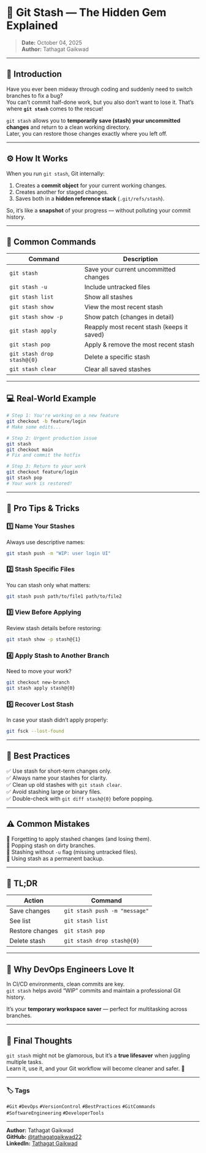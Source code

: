 # 💎 Git Stash — The Hidden Gem Explained

> **Date:** October 04, 2025  
> **Author:** Tathagat Gaikwad  

---

## 🧠 Introduction

Have you ever been midway through coding and suddenly need to switch branches to fix a bug?  
You can’t commit half-done work, but you also don’t want to lose it. That’s where **`git stash`** comes to the rescue!

`git stash` allows you to **temporarily save (stash) your uncommitted changes** and return to a clean working directory.  
Later, you can restore those changes exactly where you left off.

---

## ⚙️ How It Works

When you run `git stash`, Git internally:

1. Creates a **commit object** for your current working changes.  
2. Creates another for staged changes.  
3. Saves both in a **hidden reference stack** (`.git/refs/stash`).

So, it’s like a **snapshot** of your progress — without polluting your commit history.

---

## 📘 Common Commands

| Command | Description |
|----------|-------------|
| `git stash` | Save your current uncommitted changes |
| `git stash -u` | Include untracked files |
| `git stash list` | Show all stashes |
| `git stash show` | View the most recent stash |
| `git stash show -p` | Show patch (changes in detail) |
| `git stash apply` | Reapply most recent stash (keeps it saved) |
| `git stash pop` | Apply & remove the most recent stash |
| `git stash drop stash@{0}` | Delete a specific stash |
| `git stash clear` | Clear all saved stashes |

---

## 💻 Real-World Example

```bash
# Step 1: You're working on a new feature
git checkout -b feature/login
# Make some edits...

# Step 2: Urgent production issue
git stash
git checkout main
# Fix and commit the hotfix

# Step 3: Return to your work
git checkout feature/login
git stash pop
# Your work is restored!
```

---

## 🧩 Pro Tips & Tricks

### 1️⃣ Name Your Stashes
Always use descriptive names:
```bash
git stash push -m "WIP: user login UI"
```

### 2️⃣ Stash Specific Files
You can stash only what matters:
```bash
git stash push path/to/file1 path/to/file2
```

### 3️⃣ View Before Applying
Review stash details before restoring:
```bash
git stash show -p stash@{1}
```

### 4️⃣ Apply Stash to Another Branch
Need to move your work?
```bash
git checkout new-branch
git stash apply stash@{0}
```

### 5️⃣ Recover Lost Stash
In case your stash didn’t apply properly:
```bash
git fsck --lost-found
```

---

## 🧭 Best Practices

✅ Use stash for short-term changes only.  
✅ Always name your stashes for clarity.  
✅ Clean up old stashes with `git stash clear`.  
✅ Avoid stashing large or binary files.  
✅ Double-check with `git diff stash@{0}` before popping.

---

## ⚠️ Common Mistakes

🚫 Forgetting to apply stashed changes (and losing them).  
🚫 Popping stash on dirty branches.  
🚫 Stashing without `-u` flag (missing untracked files).  
🚫 Using stash as a permanent backup.

---

## 🧠 TL;DR

| Action | Command |
|--------|----------|
| Save changes | `git stash push -m "message"` |
| See list | `git stash list` |
| Restore changes | `git stash pop` |
| Delete stash | `git stash drop stash@{0}` |

---

## 🧩 Why DevOps Engineers Love It

In CI/CD environments, clean commits are key.  
`git stash` helps avoid “WIP” commits and maintain a professional Git history.

It’s your **temporary workspace saver** — perfect for multitasking across branches.

---

## 🧠 Final Thoughts

`git stash` might not be glamorous, but it’s a **true lifesaver** when juggling multiple tasks.  
Learn it, use it, and your Git workflow will become cleaner and safer. 🚀

---

### 🏷️ Tags
`#Git` `#DevOps` `#VersionControl` `#BestPractices` `#GitCommands` `#SoftwareEngineering` `#DeveloperTools`

---

**Author:** Tathagat Gaikwad  
**GitHub:** [@tathagatgaikwad22](https://github.com/tathagatgaikwad22)  
**LinkedIn:** [Tathagat Gaikwad](https://www.linkedin.com/in/tathagat-gaikwad/)  

